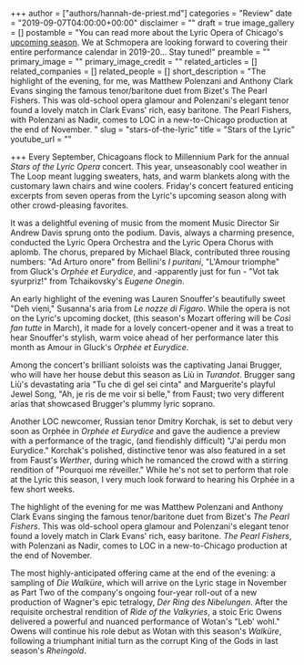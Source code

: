 +++
author = ["authors/hannah-de-priest.md"]
categories = "Review"
date = "2019-09-07T04:00:00+00:00"
disclaimer = ""
draft = true
image_gallery = []
postamble = "You can read more about the Lyric Opera of Chicago's [upcoming season](https://www.lyricopera.org/concertstickets/1718-lyric-opera-season). We at Schmopera are looking forward to covering their entire performance calendar in 2019-20... Stay tuned!"
preamble = ""
primary_image = ""
primary_image_credit = ""
related_articles = []
related_companies = []
related_people = []
short_description = "The highlight of the evening, for me, was Matthew Polenzani and Anthony Clark Evans singing the famous tenor/baritone duet from Bizet's The Pearl Fishers. This was old-school opera glamour and Polenzani's elegant tenor found a lovely match in Clark Evans' rich, easy baritone. The Pearl Fishers, with Polenzani as Nadir, comes to LOC in a new-to-Chicago production at the end of November. "
slug = "stars-of-the-lyric"
title = "Stars of the Lyric"
youtube_url = ""

+++
Every September, Chicagoans flock to Millennium Park for the annual _Stars of the Lyric Opera_ concert. This year, unseasonably cool weather in The Loop meant lugging sweaters, hats, and warm blankets along with the customary lawn chairs and wine coolers. Friday's concert featured enticing excerpts from seven operas from the Lyric's upcoming season along with other crowd-pleasing favorites. 

It was a delightful evening of music from the moment Music Director Sir Andrew Davis sprung onto the podium. Davis, always a charming presence, conducted the Lyric Opera Orchestra and the Lyric Opera Chorus with aplomb. The chorus, prepared by Michael Black, contributed three rousing numbers: "Ad Arturo onore" from Bellini's _I puritani_, "L'Amour triomphe" from Gluck's _Orphée et Eurydice_, and -apparently just for fun - "Vot tak syurpriz!" from Tchaikovsky's _Eugene Onegin_. 

An early highlight of the evening was Lauren Snouffer's beautifully sweet "Deh vieni," Susanna's aria from _Le nozze di Figaro_. While the opera is not on the Lyric's upcoming docket, (this season's Mozart offering will be _Così fan tutte_ in March), it made for a lovely concert-opener and it was a treat to hear Snouffer's stylish, warm voice ahead of her performance later this month as Amour in Gluck's _Orphée et Eurydice_. 

Among the concert's brilliant soloists was the captivating Janai Brugger, who will have her house debut this season as Liù in _Turandot_. Brugger sang Liù's devastating aria "Tu che di gel sei cinta" and Marguerite's playful Jewel Song, "Ah, je ris de me voir si belle," from Faust; two very different arias that showcased Brugger's plummy lyric soprano.

Another LOC newcomer, Russian tenor Dmitry Korchak, is set to debut very soon as Orphée in _Orphée et Eurydice_ and gave the audience a preview with a performance of the tragic, (and fiendishly difficult) "J'ai perdu mon Eurydice." Korchak's polished, distinctive tenor was also featured in a set from Faust's _Werther_, during which he romanced the crowd with a stirring rendition of "Pourquoi me réveiller." While he's not set to perform that role at the Lyric this season, I very much look forward to hearing his Orphée in a few short weeks.

The highlight of the evening for me was Matthew Polenzani and Anthony Clark Evans singing the famous tenor/baritone duet from Bizet's _The Pearl Fishers_. This was old-school opera glamour and Polenzani's elegant tenor found a lovely match in Clark Evans' rich, easy baritone. _The Pearl Fishers_, with Polenzani as Nadir, comes to LOC in a new-to-Chicago production at the end of November. 

The most highly-anticipated offering came at the end of the evening: a sampling of _Die Walküre_, which will arrive on the Lyric stage in November as Part Two of the company's ongoing four-year roll-out of a new production of Wagner's epic tetralogy, _Der Ring des Nibelungen_. After the requisite orchestral rendition of _Ride of the Valkyries_, a stoic Eric Owens delivered a powerful and nuanced performance of Wotan's "Leb' wohl." Owens will continue his role debut as Wotan with this season's _Walküre_, following a triumphant initial turn as the corrupt King of the Gods in last season's _Rheingold_. 